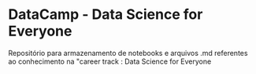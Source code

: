 # DataCamp - Data Science for Everyone
Repositório para armazenamento de notebooks e arquivos .md referentes ao conhecimento 
na "career track : Data Science for Everyone 
